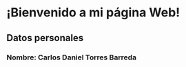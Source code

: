 # **¡Bienvenido a mi página Web!**
## **Datos personales**
### Nombre: Carlos Daniel Torres Barreda
